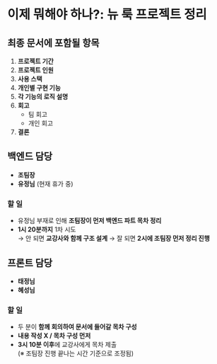 # 이제 뭐해야 하나?: **뉴 룩 프로젝트 정리**

## 최종 문서에 포함될 항목

1. **프로젝트 기간**
2. **프로젝트 인원**
3. **사용 스택**
4. **개인별 구현 기능**
5. **각 기능의 로직 설명**
6. **회고**
   - 팀 회고
   - 개인 회고
7. **결론**

## 백엔드 담당

- **조팀장**
- **유정님** (현재 휴가 중)

### 할 일

- 유정님 부재로 인해 **조팀장이 먼저 백엔드 파트 목차 정리**
- **1시 20분까지** 1차 시도  
  → 안 되면 **교강사와 함께 구조 설계**
  → 잘 되면 **2시에 조팀장 먼저 정리 진행**

## 프론트 담당

- **태정님**
- **혜성님**

### 할 일

- 두 분이 **함께 회의하여 문서에 들어갈 목차 구성**
- **내용 작성 X / 목차 구성 먼저**
- **3시 10분 이후**에 교강사에게 목차 제출  
  (※ 조팀장 진행 끝나는 시간 기준으로 조정됨)
